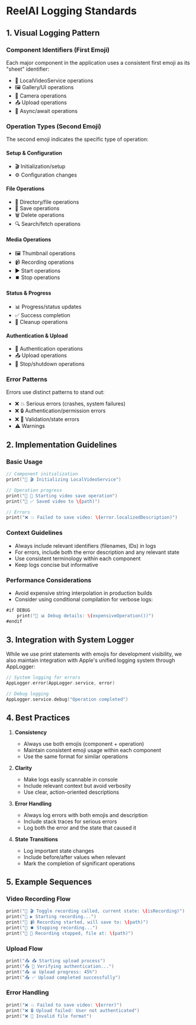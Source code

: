 # ReelAI Logging Standards

## 1. Visual Logging Pattern

### Component Identifiers (First Emoji)
Each major component in the application uses a consistent first emoji as its "sheet" identifier:
- 📼 LocalVideoService operations
- 🖼️ Gallery/UI operations
- 📸 Camera operations
- 📤 Upload operations
- 🔄 Async/await operations

### Operation Types (Second Emoji)
The second emoji indicates the specific type of operation:

#### Setup & Configuration
- 🎬 Initialization/setup
- ⚙️ Configuration changes

#### File Operations
- 📁 Directory/file operations
- 💾 Save operations
- 🗑️ Delete operations
- 🔍 Search/fetch operations

#### Media Operations
- 🖼️ Thumbnail operations
- 📹 Recording operations
- ▶️ Start operations
- ⏹️ Stop operations

#### Status & Progress
- 📊 Progress/status updates
- ✅ Success completion
- 🧹 Cleanup operations

#### Authentication & Upload
- 🔑 Authentication operations
- 📤 Upload operations
- 🛑 Stop/shutdown operations

### Error Patterns
Errors use distinct patterns to stand out:
- ❌ 💥 Serious errors (crashes, system failures)
- ❌ 🔒 Authentication/permission errors
- ❌ 🚫 Validation/state errors
- ⚠️ Warnings

## 2. Implementation Guidelines

### Basic Usage
```swift
// Component initialization
print("📼 🎬 Initializing LocalVideoService")

// Operation progress
print("📼 💾 Starting video save operation")
print("📼 ✅ Saved video to \(path)")

// Errors
print("❌ 💥 Failed to save video: \(error.localizedDescription)")
```

### Context Guidelines
- Always include relevant identifiers (filenames, IDs) in logs
- For errors, include both the error description and any relevant state
- Use consistent terminology within each component
- Keep logs concise but informative

### Performance Considerations
- Avoid expensive string interpolation in production builds
- Consider using conditional compilation for verbose logs:
```swift
#if DEBUG
    print("📼 📊 Debug details: \(expensiveOperation())")
#endif
```

## 3. Integration with System Logger

While we use print statements with emojis for development visibility, we also maintain integration with Apple's unified logging system through AppLogger:

```swift
// System logging for errors
AppLogger.error(AppLogger.service, error)

// Debug logging
AppLogger.service.debug("Operation completed")
```

## 4. Best Practices

1. **Consistency**
   - Always use both emojis (component + operation)
   - Maintain consistent emoji usage within each component
   - Use the same format for similar operations

2. **Clarity**
   - Make logs easily scannable in console
   - Include relevant context but avoid verbosity
   - Use clear, action-oriented descriptions

3. **Error Handling**
   - Always log errors with both emojis and description
   - Include stack traces for serious errors
   - Log both the error and the state that caused it

4. **State Transitions**
   - Log important state changes
   - Include before/after values when relevant
   - Mark the completion of significant operations

## 5. Example Sequences

### Video Recording Flow
```swift
print("📸 🎬 Toggle recording called, current state: \(isRecording)")
print("📸 ▶️ Starting recording...")
print("📸 📹 Recording started, will save to: \(path)")
print("📸 ⏹️ Stopping recording...")
print("📸 💾 Recording stopped, file at: \(path)")
```

### Upload Flow
```swift
print("📤 📤 Starting upload process")
print("📤 🔑 Verifying authentication...")
print("📤 📊 Upload progress: 45%")
print("📤 ✅ Upload completed successfully")
```

### Error Handling
```swift
print("❌ 💥 Failed to save video: \(error)")
print("❌ 🔒 Upload failed: User not authenticated")
print("❌ 🚫 Invalid file format")
``` 